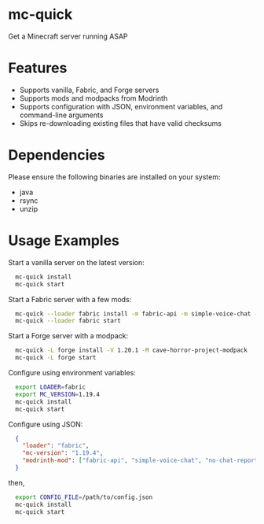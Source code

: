 # mc-quick

Get a Minecraft server running ASAP

# Features

- Supports vanilla, Fabric, and Forge servers
- Supports mods and modpacks from Modrinth
- Supports configuration with JSON, environment variables, and command-line arguments
- Skips re-downloading existing files that have valid checksums

# Dependencies

Please ensure the following binaries are installed on your system:

- java
- rsync
- unzip

# Usage Examples

Start a vanilla server on the latest version:

```sh
  mc-quick install
  mc-quick start
```

Start a Fabric server with a few mods:

```sh
  mc-quick --loader fabric install -m fabric-api -m simple-voice-chat -m no-chat-reports
  mc-quick --loader fabric start
```

Start a Forge server with a modpack:

```sh
  mc-quick -L forge install -V 1.20.1 -M cave-horror-project-modpack
  mc-quick -L forge start
```

Configure using environment variables:

```sh
  export LOADER=fabric
  export MC_VERSION=1.19.4
  mc-quick install
  mc-quick start
```

Configure using JSON:

```json
  {
    "loader": "fabric",
    "mc-version": "1.19.4",
    "modrinth-mod": ["fabric-api", "simple-voice-chat", "no-chat-reports"]
  }
```

then,

```sh
  export CONFIG_FILE=/path/to/config.json
  mc-quick install
  mc-quick start
```
